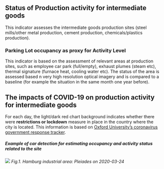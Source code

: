 ## Status of Production activity for intermediate goods

This indicator assesses the intermediate goods production sites (steel mills/other metal production, cement production, chemicals/plastics production).

### Parking Lot occupancy as proxy for Activity Level

This indicator is based on the assessment of relevant areas at production sites, such as employee car park (full/empty), exhaust plumes (steam etc), thermal signature (furnace heat, cooling water etc). The status of the area is assessed based n very high resolution optical imagery and is compared to a baseline (for example the situation in the same month one year before).

## The impacts of COVID-19 on production activity for intermediate goods
For each day, the light/dark red chart background indicates whether there were **restrictions or lockdown** measure in place in the country where the city is located. This information is based on [Oxford University’s coronavirus government response tracker](https://covidtracker.bsg.ox.ac.uk/). 

##### Example of car detection for estimating occupancy and activity status related to the site

![](./eodash-data/stories/E4.png)
*Fig.1. Hamburg industrial area: Pleiades on 2020-03-24*


